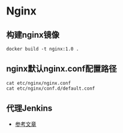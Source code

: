 # Nginx

## 构建nginx镜像

```shell
docker build -t nginx:1.0 .
```

## nginx默认nginx.conf配置路径

```shell
cat etc/nginx/nginx.conf
cat etc/nginx/conf.d/default.conf
```

## 代理Jenkins

- [参考文章](http://t.csdn.cn/CUODV)
